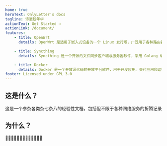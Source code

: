 ```yaml
---
home: true
heroText: OnlyLetter's docs
tagline: 诗酒趁年华
actionText: Get Started →
actionLink: /document/
features:
    - title: OpenWrt
      details: OpenWrt 是适用于嵌入式设备的一个 Linux 发行版，广泛用于各种路由器中，提供路由与交换、防火墙、无线局域网等服务。对于用户来说，这意味着完全定制的能力，与以往不同的方式使用设备。 

    - title: Syncthing
      details: Syncthing 是一个开源的文件同步客户端与服务器软件，采用 Golang 编写。它可以在本地网络上的设备之间或通过 Internet 在远程设备之间同步文件，使用了其独有的对等自由块交换协议。

    - title: Docker 
      details: Docker 是一个开放源代码的开放平台软件，用于开发应用、交付应用和运行应用。Docker 允许用户将基础设施中的应用单独分割出来，形成更小的颗粒，从而提高交付软件的速度。
footer: Licensed under GPL 3.0
---
```


## 这是什么？

这是一个参杂各类杂七杂八的经验性文档，包括但不限于各种网络服务的折腾记录

## 为什么？

🍕🍕🍔🥞🧀🌮🥯🥙🍠🍙🍛🦪🍣

